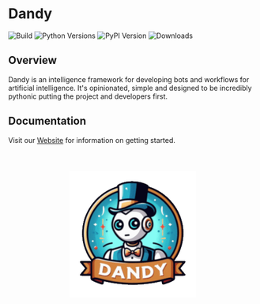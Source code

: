 # Dandy
![Build](https://img.shields.io/github/actions/workflow/status/stratusadv/dandy/run_tests.yml)
![Python Versions](https://img.shields.io/pypi/pyversions/dandy)
![PyPI Version](https://img.shields.io/pypi/v/dandy)
![Downloads](https://img.shields.io/pypi/dm/dandy)

## Overview

Dandy is an intelligence framework for developing bots and workflows for artificial intelligence. 
It's opinionated, simple and designed to be incredibly pythonic putting the project and developers first.

## Documentation

Visit our [Website](https://dandysoftware.com) for information on getting started.

<p align="center">
  <img src="docs/static/img/dandy_logo_256.png" style="margin-top: 40px; margin-bottom: 40px;" />
</p>


